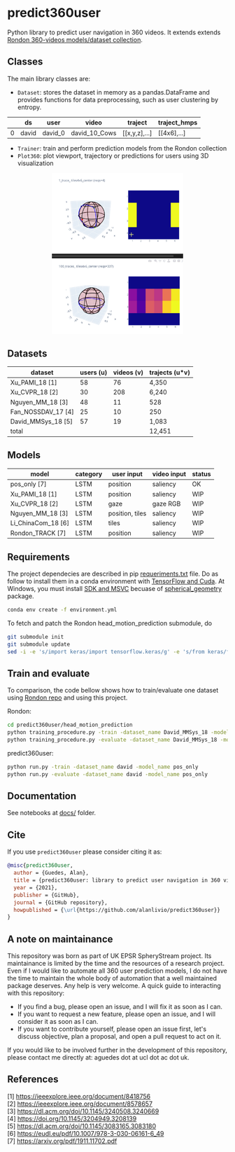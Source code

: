 # predict360user

Python library to predict user navigation in 360 videos. It extends extends [Rondon 360-videos models/dataset collection](https://gitlab.com/miguelfromeror/head-motion-prediction).

## Classes

The main library classes are:

* `Dataset`: stores the dataset in memory as a pandas.DataFrame and provides functions for data preprocessing, such as user clustering by entropy.

|     | ds    | user    | video         | traject       | traject_hmps |
| --- | ----- | ------- | ------------- | ------------- | ------------ |
| 0   | david | david_0 | david_10_Cows | [[x,y,z],...] | [[4x6],...]  |

* `Trainer`: train and perform prediction models from the Rondon collection
* `Plot360`: plot viewport, trajectory or predictions for users using 3D visualization

<div style="text-align:center"><img src="docs/requests.gif" width="300" ></div>

## Datasets

| dataset            | users (u) | videos (v) | trajects (u*v) |
| ------------------ | ---------- | --------- | -------------- |
| Xu_PAMI_18 [1]     | 58         | 76        | 4,350          |
| Xu_CVPR_18 [2]     | 30        | 208        | 6,240          |
| Nguyen_MM_18 [3]   | 48         | 11        | 528            |
| Fan_NOSSDAV_17 [4] | 25         | 10        | 250            |
| David_MMSys_18 [5] | 57         | 19        | 1,083          |
| total              |            |           | 12,451         |

## Models

| model              | category | user input      | video input | status |
| ------------------ | -------- | --------------- | ----------- | ------ |
| pos_only [7]       | LSTM     | position        | saliency    | OK     |
| Xu_PAMI_18 [1]     | LSTM     | position        | saliency    | WIP    |
| Xu_CVPR_18 [2]     | LSTM     | gaze            | gaze RGB    | WIP    |
| Nguyen_MM_18 [3]   | LSTM     | position, tiles | saliency    | WIP    |
| Li_ChinaCom_18 [6] | LSTM     | tiles           | saliency    | WIP    |
| Rondon_TRACK [7]   | LSTM     | position        | saliency    | WIP    |

## Requirements

The project dependecies are described in pip [requeriments.txt](requeriments.txt) file. Do as follow to install them in a conda environment with [TensorFlow and Cuda](https://www.tensorflow.org/install/pip). At Windows, you must install [SDK and MSVC](https://visualstudio.microsoft.com/visual-cpp-build-tools/) becuase of [spherical_geometry](https://github.com/spacetelescope/spherical_geometry) package.

```bash
conda env create -f environment.yml
```

To fetch and patch the Rondon head_motion_prediction submodule, do

```bash
git submodule init
git submodule update
sed -i -e 's/import keras/import tensorflow.keras/g' -e 's/from keras/from tensorflow.keras/g'  ./predict360user/head_motion_prediction/*.py
```

## Train and evaluate

To comparison, the code bellow shows how to train/evaluate one dataset using [Rondon repo](https://gitlab.com/miguelfromeror/head-motion-prediction) and using this project.

Rondon:

```bash
cd predict360user/head_motion_prediction
python training_procedure.py -train -dataset_name David_MMSys_18 -model_name pos_only
python training_procedure.py -evaluate -dataset_name David_MMSys_18 -model_name pos_only
```

predict360user:

```bash
python run.py -train -dataset_name david -model_name pos_only
python run.py -evaluate -dataset_name david -model_name pos_only
```

## Documentation

See notebooks at [docs/](docs/) folder.

## Cite

If you use `predict360user` please consider citing it as:

  ```bibtex
  @misc{predict360user,
    author = {Guedes, Alan},
    title = {predict360user: library to predict user navigation in 360 videos},
    year = {2021},
    publisher = {GitHub},
    journal = {GitHub repository},
    howpublished = {\url{https://github.com/alanlivio/predict360user}}
  }
  ```

## A note on maintainance

This repository was born as part of UK EPSR SpheryStream project. Its maintainance is limited by the time and the resources of a research project. Even if I would like to automate all 360 user prediction models, I do not have the time to maintain the whole body of automation that a well maintained package deserves. Any help is very welcome. A quick guide to interacting with this repository:

* If you find a bug, please open an issue, and I will fix it as soon as I can.
* If you want to request a new feature, please open an issue, and I will consider it as soon as I can.
* If you want to contribute yourself, please open an issue first, let's discuss objective, plan a proposal, and open a pull request to act on it.

If you would like to be involved further in the development of this repository, please contact me directly at: aguedes dot at ucl dot ac dot uk.

## References

[1] https://ieeexplore.ieee.org/document/8418756  
[2] https://ieeexplore.ieee.org/document/8578657  
[3] https://dl.acm.org/doi/10.1145/3240508.3240669  
[4] https://doi.org/10.1145/3204949.3208139  
[5] https://dl.acm.org/doi/10.1145/3083165.3083180  
[6] https://eudl.eu/pdf/10.1007/978-3-030-06161-6_49  
[7] https://arxiv.org/pdf/1911.11702.pdf  
